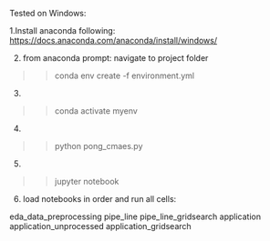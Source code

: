 Tested on Windows:

1.Install anaconda following:
https://docs.anaconda.com/anaconda/install/windows/ 

2. from anaconda prompt:
navigate to project folder
>>conda env create -f environment.yml

3.
>>conda activate myenv

4.
>>python pong_cmaes.py

5.
>>jupyter notebook

6. load notebooks in order and run all cells:
 
eda_data_preprocessing
pipe_line
pipe_line_gridsearch
application
application_unprocessed
application_gridsearch
